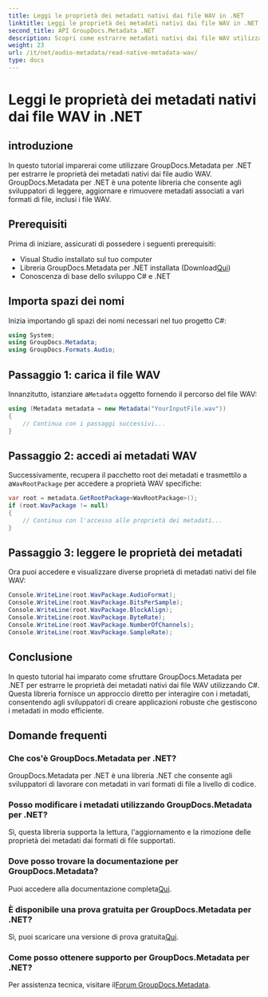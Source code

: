 ```yaml
---
title: Leggi le proprietà dei metadati nativi dai file WAV in .NET
linktitle: Leggi le proprietà dei metadati nativi dai file WAV in .NET
second_title: API GroupDocs.Metadata .NET
description: Scopri come estrarre metadati nativi dai file WAV utilizzando GroupDocs.Metadata per .NET. Tutorial C# semplice per leggere le proprietà dei file WAV.
weight: 23
url: /it/net/audio-metadata/read-native-metadata-wav/
type: docs
---
```

# Leggi le proprietà dei metadati nativi dai file WAV in .NET

## introduzione
In questo tutorial imparerai come utilizzare GroupDocs.Metadata per .NET per estrarre le proprietà dei metadati nativi dai file audio WAV. GroupDocs.Metadata per .NET è una potente libreria che consente agli sviluppatori di leggere, aggiornare e rimuovere metadati associati a vari formati di file, inclusi i file WAV.
## Prerequisiti
Prima di iniziare, assicurati di possedere i seguenti prerequisiti:
- Visual Studio installato sul tuo computer
-  Libreria GroupDocs.Metadata per .NET installata (Download[Qui](https://releases.groupdocs.com/metadata/net/))
- Conoscenza di base dello sviluppo C# e .NET

## Importa spazi dei nomi
Inizia importando gli spazi dei nomi necessari nel tuo progetto C#:
```csharp
using System;
using GroupDocs.Metadata;
using GroupDocs.Formats.Audio;
```
## Passaggio 1: carica il file WAV
 Innanzitutto, istanziare a`Metadata` oggetto fornendo il percorso del file WAV:
```csharp
using (Metadata metadata = new Metadata("YourInputFile.wav"))
{
    // Continua con i passaggi successivi...
}
```
## Passaggio 2: accedi ai metadati WAV
 Successivamente, recupera il pacchetto root dei metadati e trasmettilo a a`WavRootPackage` per accedere a proprietà WAV specifiche:
```csharp
var root = metadata.GetRootPackage<WavRootPackage>();
if (root.WavPackage != null)
{
    // Continua con l'accesso alle proprietà dei metadati...
}
```
## Passaggio 3: leggere le proprietà dei metadati
Ora puoi accedere e visualizzare diverse proprietà di metadati nativi del file WAV:
```csharp
Console.WriteLine(root.WavPackage.AudioFormat);
Console.WriteLine(root.WavPackage.BitsPerSample);
Console.WriteLine(root.WavPackage.BlockAlign);
Console.WriteLine(root.WavPackage.ByteRate);
Console.WriteLine(root.WavPackage.NumberOfChannels);
Console.WriteLine(root.WavPackage.SampleRate);
```

## Conclusione
In questo tutorial hai imparato come sfruttare GroupDocs.Metadata per .NET per estrarre le proprietà dei metadati nativi dai file WAV utilizzando C#. Questa libreria fornisce un approccio diretto per interagire con i metadati, consentendo agli sviluppatori di creare applicazioni robuste che gestiscono i metadati in modo efficiente.

## Domande frequenti
### Che cos'è GroupDocs.Metadata per .NET?
GroupDocs.Metadata per .NET è una libreria .NET che consente agli sviluppatori di lavorare con metadati in vari formati di file a livello di codice.
### Posso modificare i metadati utilizzando GroupDocs.Metadata per .NET?
Sì, questa libreria supporta la lettura, l'aggiornamento e la rimozione delle proprietà dei metadati dai formati di file supportati.
### Dove posso trovare la documentazione per GroupDocs.Metadata?
 Puoi accedere alla documentazione completa[Qui](https://tutorials.groupdocs.com/metadata/net/).
### È disponibile una prova gratuita per GroupDocs.Metadata per .NET?
 Sì, puoi scaricare una versione di prova gratuita[Qui](https://releases.groupdocs.com/).
### Come posso ottenere supporto per GroupDocs.Metadata per .NET?
 Per assistenza tecnica, visitare il[Forum GroupDocs.Metadata](https://forum.groupdocs.com/c/metadata/14).